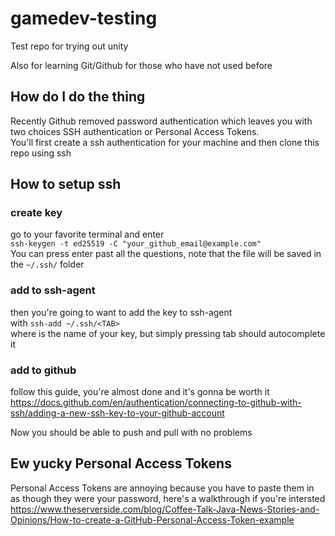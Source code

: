 # gamedev-testing
Test repo for trying out unity

Also for learning Git/Github for those who have not used before

## How do I do the thing
Recently Github removed password authentication which leaves you with two choices SSH authentication or Personal Access Tokens. \
You'll first create a ssh authentication for your machine and then clone this repo using ssh

## How to setup ssh
### create key
go to your favorite terminal and enter \
`ssh-keygen -t ed25519 -C "your_github_email@example.com"` \
You can press enter past all the questions, note that the file will be saved in the `~/.ssh/` folder 
### add to ssh-agent
then you're going to want to add the key to ssh-agent\
with `ssh-add ~/.ssh/<TAB>` \
where <TAB> is the name of your key, but simply pressing tab should autocomplete it
### add to github
follow this guide, you're almost done and it's gonna be worth it \
https://docs.github.com/en/authentication/connecting-to-github-with-ssh/adding-a-new-ssh-key-to-your-github-account

Now you should be able to push and pull with no problems


## Ew yucky Personal Access Tokens
Personal Access Tokens are annoying because you have to paste them in as though they were your password, here's a walkthrough if you're intersted
https://www.theserverside.com/blog/Coffee-Talk-Java-News-Stories-and-Opinions/How-to-create-a-GitHub-Personal-Access-Token-example
